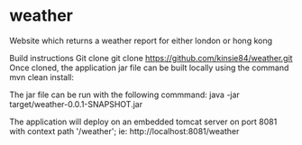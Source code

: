 # weather
Website which returns a weather report for either london or hong kong

Build instructions
Git clone
git clone https://github.com/kinsie84/weather.git
Once cloned, the application jar file can be built locally using the command mvn clean install:

The jar file can be run with the following commmand:
java -jar target/weather-0.0.1-SNAPSHOT.jar

The application will deploy on an embedded tomcat server on port 8081 with context path '/weather';
ie: http://localhost:8081/weather
